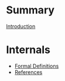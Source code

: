 # Summary

[Introduction](./introduction.md)

# Internals

- [Formal Definitions](./formal-definitions.md)
- [References](./references.md)
